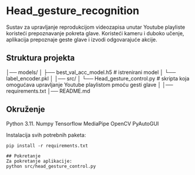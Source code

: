 # Head_gesture_recognition
Sustav za upravljanje reprodukcijom videozapisa unutar Youtube playliste koristeći prepoznavanje pokreta glave.
Koristeći kameru i duboko učenje, aplikacija prepoznaje geste glave i izvodi odgovarajuće akcije.

## Struktura projekta
│── models/ 
│ ├── best_val_acc_model.h5  # istrenirani model
│ └── label_encoder.pkl
│
│── src/ 
│ └── Head_gesture_control.py # skripta koja omogućava upravljanje Youtube playlistom pmoću gesti glave
│
│── requirements.txt 
│── README.md 

## Okruženje
  Python 3.11.
  Numpy 
  Tensorflow 
  MediaPipe 
  OpenCV
  PyAutoGUI

  Instalacija svih potrebnih paketa:
  ```
  pip install -r requirements.txt

## Pokretanje
 Za pokretanje aplikacije:
 python src/head_gesture_control.py


  
